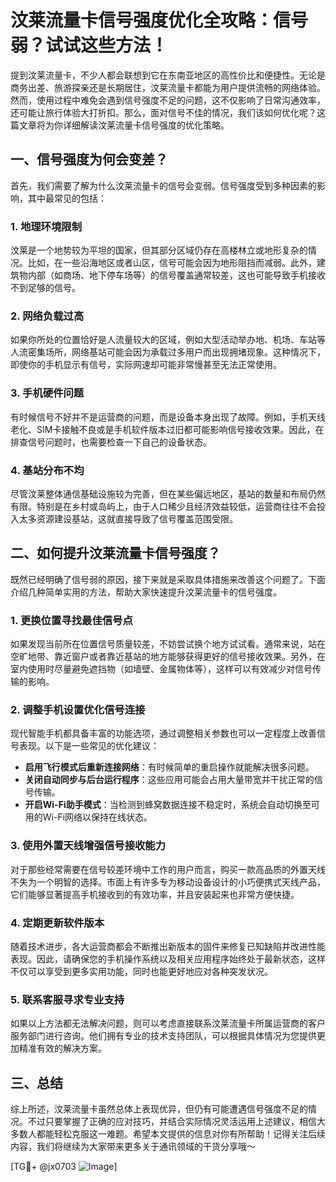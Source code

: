 # 汶莱流量卡信号强度优化全攻略：信号弱？试试这些方法！

提到汶莱流量卡，不少人都会联想到它在东南亚地区的高性价比和便捷性。无论是商务出差、旅游探亲还是长期居住，汶莱流量卡都能为用户提供流畅的网络体验。然而，使用过程中难免会遇到信号强度不足的问题，这不仅影响了日常沟通效率，还可能让旅行体验大打折扣。那么，面对信号不佳的情况，我们该如何优化呢？这篇文章将为你详细解读汶莱流量卡信号强度的优化策略。

## 一、信号强度为何会变差？

首先，我们需要了解为什么汶莱流量卡的信号会变弱。信号强度受到多种因素的影响，其中最常见的包括：

### 1. 地理环境限制
汶莱是一个地势较为平坦的国家，但其部分区域仍存在高楼林立或地形复杂的情况。比如，在一些沿海地区或者山区，信号可能会因为地形阻挡而减弱。此外，建筑物内部（如商场、地下停车场等）的信号覆盖通常较差，这也可能导致手机接收不到足够的信号。

### 2. 网络负载过高
如果你所处的位置恰好是人流量较大的区域，例如大型活动举办地、机场、车站等人流密集场所，网络基站可能会因为承载过多用户而出现拥堵现象。这种情况下，即使你的手机显示有信号，实际网速却可能非常慢甚至无法正常使用。

### 3. 手机硬件问题
有时候信号不好并不是运营商的问题，而是设备本身出现了故障。例如，手机天线老化、SIM卡接触不良或是手机软件版本过旧都可能影响信号接收效果。因此，在排查信号问题时，也需要检查一下自己的设备状态。

### 4. 基站分布不均
尽管汶莱整体通信基础设施较为完善，但在某些偏远地区，基站的数量和布局仍然有限。特别是在乡村或岛屿上，由于人口稀少且经济效益较低，运营商往往不会投入太多资源建设基站，这就直接导致了信号覆盖范围受限。

## 二、如何提升汶莱流量卡信号强度？

既然已经明确了信号弱的原因，接下来就是采取具体措施来改善这个问题了。下面介绍几种简单实用的方法，帮助大家快速提升汶莱流量卡的信号强度。

### 1. 更换位置寻找最佳信号点
如果发现当前所在位置信号质量较差，不妨尝试换个地方试试看。通常来说，站在空旷地带、靠近窗户或者靠近基站的地方能够获得更好的信号接收效果。另外，在室内使用时尽量避免遮挡物（如墙壁、金属物体等），这样可以有效减少对信号传输的影响。

### 2. 调整手机设置优化信号连接
现代智能手机都具备丰富的功能选项，通过调整相关参数也可以一定程度上改善信号表现。以下是一些常见的优化建议：
- **启用飞行模式后重新连接网络**：有时候简单的重启操作就能解决很多问题。
- **关闭自动同步与后台运行程序**：这些应用可能会占用大量带宽并干扰正常的信号传输。
- **开启Wi-Fi助手模式**：当检测到蜂窝数据连接不稳定时，系统会自动切换至可用的Wi-Fi网络以保持在线状态。

### 3. 使用外置天线增强信号接收能力
对于那些经常需要在信号较差环境中工作的用户而言，购买一款高品质的外置天线不失为一个明智的选择。市面上有许多专为移动设备设计的小巧便携式天线产品，它们能够显著提高手机接收到的有效功率，并且安装起来也非常方便快捷。

### 4. 定期更新软件版本
随着技术进步，各大运营商都会不断推出新版本的固件来修复已知缺陷并改进性能表现。因此，请确保您的手机操作系统以及相关应用程序始终处于最新状态，这样不仅可以享受到更多实用功能，同时也能更好地应对各种突发状况。

### 5. 联系客服寻求专业支持
如果以上方法都无法解决问题，则可以考虑直接联系汶莱流量卡所属运营商的客户服务部门进行咨询。他们拥有专业的技术支持团队，可以根据具体情况为您提供更加精准有效的解决方案。

## 三、总结

综上所述，汶莱流量卡虽然总体上表现优异，但仍有可能遭遇信号强度不足的情况。不过只要掌握了正确的应对技巧，并结合实际情况灵活运用上述建议，相信大多数人都能轻松克服这一难题。希望本文提供的信息对你有所帮助！记得关注后续内容，我们将继续为大家带来更多关于通讯领域的干货分享哦～

[TG💪+ @jx0703 ![Image](https://github.com/user-attachments/assets/dbca1d08-cadb-493c-b0ec-ad6f7a83f270)]